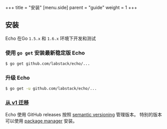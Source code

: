 +++
title = "安装"
[menu.side]
  parent = "guide"
  weight = 1
+++

## 安装

Echo 在Go `1.5.x` 和 `1.6.x` 环境下开发和测试

### 使用 `go get` 安装最新稳定版 Echo

```sh
$ go get github.com/labstack/echo/...
```

### 升级 Echo

```sh
$ go get -u github.com/labstack/echo/...
```

### [从 v1 迁移](/guide/migrating)

Echo 使用 GitHub releases 按照 [semantic versioning](http://semver.org) 管理版本。
特别的版本可以使用 [package manager](https://github.com/avelino/awesome-go#package-management) 安装。
